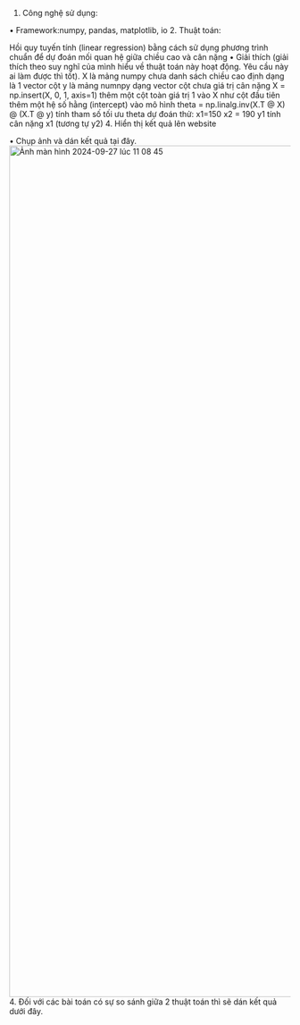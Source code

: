 1. Công nghệ sử dụng:
   
• Framework:numpy, pandas, matplotlib, io
2. Thuật toán:

Hồi quy tuyến tính (linear regression) bằng cách sử dụng phương trình chuẩn để dự đoán mối quan hệ giữa chiều cao và cân nặng
• Giải thích (giải thích theo suy nghĩ của mình hiểu về thuật toán này hoạt động. Yêu cầu này ai làm được thì tốt).
   X là mảng numpy chưa danh sách chiều cao định dạng là 1 vector cột
   y là mảng numnpy dạng vector cột chưa giá trị cân nặng
   X = np.insert(X, 0, 1, axis=1) thêm một cột toàn giá trị 1 vào X như cột đầu tiên thêm một hệ số hằng (intercept) vào mô hình
   theta = np.linalg.inv(X.T @ X) @ (X.T @ y) tính tham số tối ưu theta
  dự đoán thử:
  x1=150 x2 = 190
   y1 tính cân nặng x1 (tương tự y2)
4. Hiển thị kết quả lên website
   
• Chụp ảnh và dán kết quả tại đây.
<img width="1523" alt="Ảnh màn hình 2024-09-27 lúc 11 08 45" src="https://github.com/user-attachments/assets/77df061e-e63b-423d-9bbf-9d7785ecce38">
4. Đối với các bài toán có sự so sánh giữa 2 thuật toán thì sẽ dán kết quả dưới đây.
